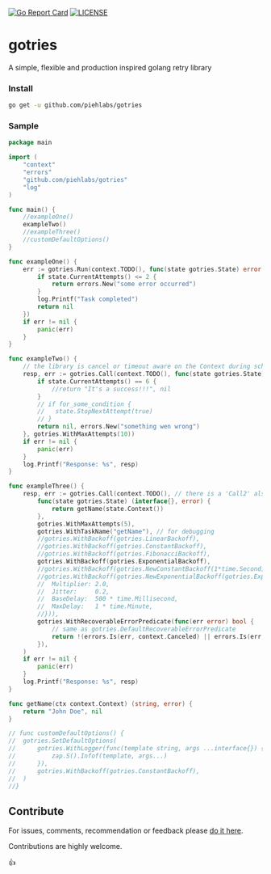 [![Go Report Card](https://goreportcard.com/badge/github.com/piehlabs/gotries)](https://goreportcard.com/report/github.com/piehlabs/gotries)
[![LICENSE](https://img.shields.io/badge/License-Apache%202-blue.svg)](https://github.com/piehlabs/gotries/blob/main/LICENSE)

# gotries

A simple, flexible and production inspired golang retry library

### Install

```bash
go get -u github.com/piehlabs/gotries
```

### Sample 

```go
package main

import (
	"context"
	"errors"
	"github.com/piehlabs/gotries"
	"log"
)

func main() {
	//exampleOne()
	exampleTwo()
	//exampleThree()
	//customDefaultOptions()
}

func exampleOne() {
	err := gotries.Run(context.TODO(), func(state gotries.State) error {
		if state.CurrentAttempts() <= 2 {
			return errors.New("some error occurred")
		}
		log.Printf("Task completed")
		return nil
	})
	if err != nil {
		panic(err)
	}
}

func exampleTwo() {
	// the library is cancel or timeout aware on the Context during scheduling or on an error
	resp, err := gotries.Call(context.TODO(), func(state gotries.State) (interface{}, error) {
		if state.CurrentAttempts() == 6 {
			//return "It's a success!!!", nil
		}
		// if for_some_condition {
		// 	 state.StopNextAttempt(true)
		// }
		return nil, errors.New("something wen wrong")
	}, gotries.WithMaxAttempts(10))
	if err != nil {
		panic(err)
	}
	log.Printf("Response: %s", resp)
}

func exampleThree() {
	resp, err := gotries.Call(context.TODO(), // there is a 'Call2' also
		func(state gotries.State) (interface{}, error) {
			return getName(state.Context())
		},
		gotries.WithMaxAttempts(5),
		gotries.WithTaskName("getName"), // for debugging
		//gotries.WithBackoff(gotries.LinearBackoff),
		//gotries.WithBackoff(gotries.ConstantBackoff),
		//gotries.WithBackoff(gotries.FibonacciBackoff),
		gotries.WithBackoff(gotries.ExponentialBackoff),
		//gotries.WithBackoff(gotries.NewConstantBackoff(1*time.Second)),
		//gotries.WithBackoff(gotries.NewExponentialBackoff(gotries.ExponentialBackoffConfig{
		//	Multiplier: 2.0,
		//	Jitter:     0.2,
		//	BaseDelay:  500 * time.Millisecond,
		//	MaxDelay:   1 * time.Minute,
		//})),
		gotries.WithRecoverableErrorPredicate(func(err error) bool {
			// same as gotries.DefaultRecoverableErrorPredicate
			return !(errors.Is(err, context.Canceled) || errors.Is(err, context.DeadlineExceeded))
		}),
	)
	if err != nil {
		panic(err)
	}
	log.Printf("Response: %s", resp)
}

func getName(ctx context.Context) (string, error) {
	return "John Doe", nil
}

// func customDefaultOptions() {
//	gotries.SetDefaultOptions(
//		gotries.WithLogger(func(template string, args ...interface{}) {
//			zap.S().Infof(template, args...)
//		}),
//		gotries.WithBackoff(gotries.ConstantBackoff),
//	)
//}
```

## Contribute

For issues, comments, recommendation or feedback please [do it here](https://github.com/piehlabs/gotries/issues).

Contributions are highly welcome.

:thumbsup:
